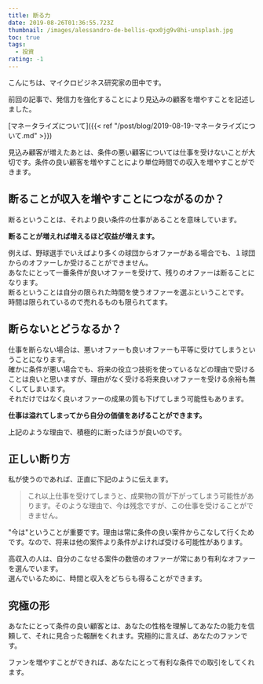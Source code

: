 ```yaml
---
title: 断る力
date: 2019-08-26T01:36:55.723Z
thumbnail: /images/alessandro-de-bellis-qxx0jg9v8hi-unsplash.jpg
toc: true
tags:
  - 投資
rating: -1
---
```


こんにちは、マイクロビジネス研究家の田中です。

前回の記事で、発信力を強化することにより見込みの顧客を増やすことを記述しました。

<!--more-->

[マネータライズについて]({{< ref "/post/blog/2019-08-19-マネータライズについて.md" >}})  

見込み顧客が増えたあとは、条件の悪い顧客については仕事を受けないことが大切です。条件の良い顧客を増やすことにより単位時間での収入を増やすことができます。  

## 断ることが収入を増やすことにつながるのか？
断るということは、それより良い条件の仕事があることを意味しています。 
    
**断ることが増えれば増えるほど収益が増えます。**  
  
例えば、野球選手でいえばより多くの球団からオファーがある場合でも、１球団からのオファーしか受けることができません。    
あなたにとって一番条件が良いオファーを受けて、残りのオファーは断ることになります。        
断るということは自分の限られた時間を使うオファーを選ぶということです。    
時間は限られているので売れるものも限られてます。  

## 断らないとどうなるか？
仕事を断らない場合は、悪いオファーも良いオファーも平等に受けてしまうということになります。    
確かに条件が悪い場合でも、将来の役立つ技術を使っているなどの理由で受けることは良いと思いますが、理由がなく受ける将来良いオファーを受ける余裕も無くしてしまいます。  
それだけではなく良いオファーの成果の質も下げてしまう可能性もあります。 
     
**仕事は溢れてしまってから自分の価値をあげることができます。**  
  
上記のような理由で、積極的に断ったほうが良いのです。

## 正しい断り方
私が使うのであれば、正直に下記のように伝えます。  

> これ以上仕事を受けてしまうと、成果物の質が下がってしまう可能性があります。そのような理由で、今は残念ですが、この仕事を受けることができません。

"今は"ということが重要です。理由は常に条件の良い案件からこなして行くためです。なので、将来は他の案件より条件がよければ受ける可能性があります。  

高収入の人は、自分のこなせる案件の数倍のオファーが常にあり有利なオファーを選んでいます。  
選んでいるために、時間と収入をどちらも得ることができます。  

## 究極の形
あなたにとって条件の良い顧客とは、あなたの性格を理解してあなたの能力を信頼して、それに見合った報酬をくれます。究極的に言えば、あなたのファンです。  

ファンを増やすことができれば、あなたにとって有利な条件での取引をしてくれます。




